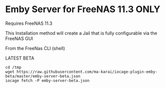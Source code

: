 # Emby Server for FreeNAS 11.3 ONLY

Requires FreeNAS 11.3

This Installation method will create a Jail that is fully configurable via the FreeNAS GUI

From the FreeNas CLI (shell)

LATEST BETA

    cd /tmp
    wget https://raw.githubusercontent.com/ma-karai/iocage-plugin-emby-beta/master/emby-server-beta.json
    iocage fetch -P emby-server-beta.json 

